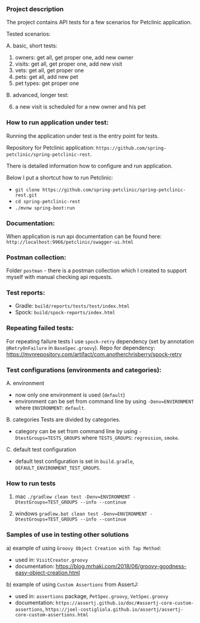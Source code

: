 ### Project description

The project contains API tests for a few scenarios for Petclinic application.

Tested scenarios:

A. basic, short tests:

1) owners: get all, get proper one, add new owner
2) visits: get all, get proper one, add new visit
3) vets: get all, get proper one
4) pets: get all, add new pet
5) pet types: get proper one

B. advanced, longer test:

6) a new visit is scheduled for a new owner and his pet

### How to run application under test:

Running the application under test is the entry point for tests.

Repository for Petclinic application:
`https://github.com/spring-petclinic/spring-petclinic-rest`.

There is detailed information how to configure and run application.

Below I put a shortcut how to run Petclinic:

- `git clone https://github.com/spring-petclinic/spring-petclinic-rest.git`
- `cd spring-petclinic-rest`
- `./mvnw spring-boot:run`

### Documentation:

When application is run api documentation can be found here:
`http://localhost:9966/petclinic/swagger-ui.html`

### Postman collection:

Folder `postman` - there is a postman collection which I created to support myself with manual checking api requests.

### Test reports:

- Gradle: `build/reports/tests/test/index.html`
- Spock: `build/spock-reports/index.html`

### Repeating failed tests:

For repeating failure tests I use `spock-retry` dependency (set by annotation `@RetryOnFailure` in `BaseSpec.groovy`).
Repo for dependency: https://mvnrepository.com/artifact/com.anotherchrisberry/spock-retry

### Test configurations (environments and categories):

A. environment

- now only one environment is used (`default`)
- environment can be set from command line by using `-Denv=ENVIRONMENT`
  where `ENVIRONMENT`: `default`.

B. categories Tests are divided by categories.

- category can be set from command line by using `-DtestGroups=TESTS_GROUPS`
  where `TESTS_GROUPS`: `regression`, `smoke`.

C. default test configuration

- default test configuration is set in `build.gradle`, `DEFAULT_ENVIRONMENT_TEST_GROUPS`.

### How to run tests

1) mac
   `./gradlew clean test -Denv=ENVIRONMENT -DtestGroups=TEST_GROUPS --info --continue`

2) windows
   `gradlew.bat clean test -Denv=ENVIRONMENT -DtestGroups=TEST_GROUPS --info --continue`

### Samples of use in testing other solutions

a) example of using `Groovy Object Creation with Tap Method`:

- used in: `VisitCreator.groovy`
- documentation: https://blog.mrhaki.com/2018/06/groovy-goodness-easy-object-creation.html

b) example of using `Custom Assertions` from AssertJ:

- used in: `assertions` package, `PetSpec.groovy`, `VetSpec.groovy`
- documentation:
  `https://assertj.github.io/doc/#assertj-core-custom-assertions`,
  `https://joel-costigliola.github.io/assertj/assertj-core-custom-assertions.html`